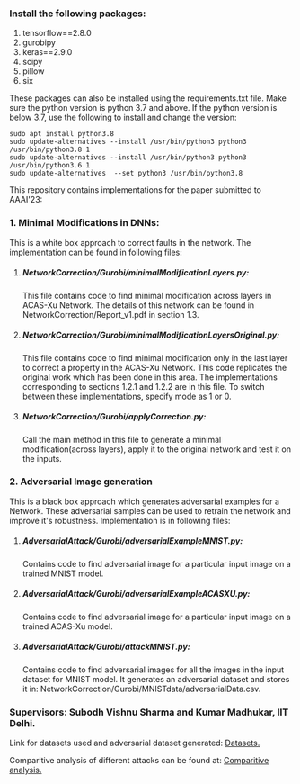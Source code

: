 <h3>Install the following packages:</h3>
<ol>
  <li>tensorflow==2.8.0</li>
  <li>gurobipy</li>
  <li>keras==2.9.0</li>
  <li>scipy</li>
  <li>pillow</li>
  <li>six</li>
</ol>

These packages can also be installed using the requirements.txt file.
Make sure the python version is python 3.7 and above. If the python version is below 3.7, use the following to install and change the version:

    sudo apt install python3.8
    sudo update-alternatives --install /usr/bin/python3 python3 /usr/bin/python3.8 1
    sudo update-alternatives --install /usr/bin/python3 python3 /usr/bin/python3.6 1
    sudo update-alternatives  --set python3 /usr/bin/python3.8

This repository contains implementations for the paper submitted to AAAI'23:

<h3>1. Minimal Modifications in DNNs:</h3>
This is a white box approach to correct faults in the network. The implementation can be found in following files:
<ol>
  <li><h5>NetworkCorrection/Gurobi/minimalModificationLayers.py:</h5> This file contains code to find minimal modification across layers in ACAS-Xu Network. The details of this network can be found in NetworkCorrection/Report_v1.pdf in section 1.3.
  </li>

  <li><h5>NetworkCorrection/Gurobi/minimalModificationLayersOriginal.py:</h5> This file contains code to find minimal modification only in the last layer to correct a property in the ACAS-Xu Network. This code replicates the original work which has been done in this area. The implementations corresponding to sections 1.2.1 and 1.2.2 are in this file. To switch between these implementations, specify mode as 1 or 0. 
  </li>

  <li><h5>NetworkCorrection/Gurobi/applyCorrection.py:</h5> Call the main method in this file to generate a minimal modification(across layers), apply it to the original network and test it on the inputs.
  </li>
</ol>

<h3> 2. Adversarial Image generation</h3>
This is a black box approach which generates adversarial examples for a Network. These adversarial samples can be used to retrain the network and improve it's robustness. Implementation is in following files:
<ol>
  <li><h5>AdversarialAttack/Gurobi/adversarialExampleMNIST.py:</h5> Contains code to find adversarial image for a particular input image on a trained MNIST model.
  </li>

  <li><h5>AdversarialAttack/Gurobi/adversarialExampleACASXU.py:</h5> Contains code to find adversarial image for a particular input image on a trained ACAS-Xu model.
  </li>

  <li><h5>AdversarialAttack/Gurobi/attackMNIST.py:</h5> Contains code to find adversarial images for all the images in the input dataset for MNIST model. It generates an adversarial dataset and stores it in: NetworkCorrection/Gurobi/MNISTdata/adversarialData.csv.
  </li>
</ol>

<h3>Supervisors: Subodh Vishnu Sharma and Kumar Madhukar, IIT Delhi.</h3>

Link for datasets used and adversarial dataset generated: [Datasets.](https://drive.google.com/drive/folders/1ZUmj_j5fvPiEDmmdNx2QT6gpzIgGubt8?usp=sharing)

Comparitive analysis of different attacks can be found at: [Comparitive analysis.](https://docs.google.com/spreadsheets/d/1sjgXiB_wOy-A0DOaev2TLBRVxU05cY_G9p3KHFTPoRo/edit#gid=0)
